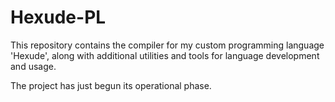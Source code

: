 # Hexude-PL
This repository contains the compiler for my custom programming language 'Hexude', along with additional utilities and tools for language development and usage.

The project has just begun its operational phase.

